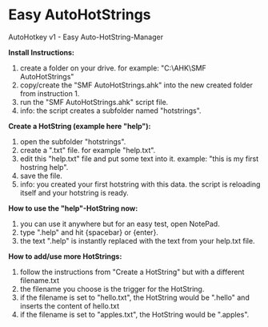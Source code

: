 # Easy AutoHotStrings
AutoHotkey v1 - Easy Auto-HotString-Manager

**Install Instructions:**
1. create a folder on your drive. for example: "C:\AHK\SMF AutoHotStrings"
2. copy/create the "SMF AutoHotStrings.ahk" into the new created folder from instruction 1.
3. run the "SMF AutoHotStrings.ahk" script file.
4. info: the script creates a subfolder named "hotstrings".

**Create a HotString (example here "help"):**
1. open the subfolder "hotstrings".
2. create a ".txt" file. for example "help.txt".
3. edit this "help.txt" file and put some text into it. example: "this is my first hostring help".
4. save the file.
5. info: you created your first hotstring with this data. the script is reloading itself and your hotstring is ready.

**How to use the "help"-HotString now:**
1. you can use it anywhere but for an easy test, open NotePad.
2. type ".help" and hit {spacebar} or {enter}.
3. the text ".help" is instantly replaced with the text from your help.txt file.

**How to add/use more HotStrings:**
1. follow the instructions from "Create a HotString" but with a different filename.txt
2. the filename you choose is the trigger for the HotString.
3. if the filename is set to "hello.txt", the HotString would be ".hello" and inserts the content of hello.txt
4. if the filename is set to "apples.txt", the HotString would be ".apples".
